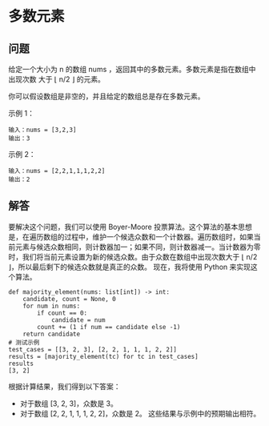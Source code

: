 # 多数元素
## 问题
给定一个大小为 n 的数组 nums ，返回其中的多数元素。多数元素是指在数组中出现次数 大于 ⌊ n/2 ⌋ 的元素。

你可以假设数组是非空的，并且给定的数组总是存在多数元素。



示例 1：
```
输入：nums = [3,2,3]
输出：3
```
示例 2：
```
输入：nums = [2,2,1,1,1,2,2]
输出：2
```
## 解答
要解决这个问题，我们可以使用 Boyer-Moore 投票算法。这个算法的基本思想是，在遍历数组的过程中，维护一个候选众数和一个计数器。遍历数组时，如果当前元素与候选众数相同，则计数器加一；如果不同，则计数器减一。当计数器为零时，我们将当前元素设置为新的候选众数。由于众数在数组中出现次数大于 ⌊ n/2 ⌋，所以最后剩下的候选众数就是真正的众数。
现在，我将使用 Python 来实现这个算法。
```
def majority_element(nums: list[int]) -> int:
    candidate, count = None, 0
    for num in nums:
        if count == 0:
            candidate = num
        count += (1 if num == candidate else -1)
    return candidate
# 测试示例
test_cases = [[3, 2, 3], [2, 2, 1, 1, 1, 2, 2]]
results = [majority_element(tc) for tc in test_cases]
results
[3, 2]
```
根据计算结果，我们得到以下答案：
- 对于数组 [3, 2, 3]，众数是 3。
- 对于数组 [2, 2, 1, 1, 1, 2, 2]，众数是 2。
这些结果与示例中的预期输出相符。



